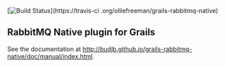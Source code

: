 [![Build Status](https://travis-ci.org/olliefreeman/grails-rabbitmq-native.svg?branch=grails-3.1.x)](https://travis-ci
.org/olliefreeman/grails-rabbitmq-native)

RabbitMQ Native plugin for Grails
---------------------------------
See the documentation at http://budjb.github.io/grails-rabbitmq-native/doc/manual/index.html.
